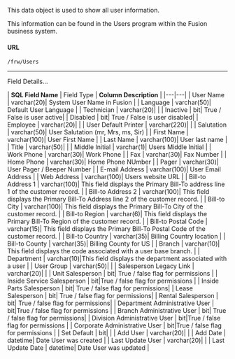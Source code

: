 
This data object is used to show all user information.

This information can be found in the Users program within the Fusion business system.

 
#### URL
```
/frw/Users
```
 <hr>
Field Details...

| **SQL Field Name**  | Field Type | **Column Description**                                                                                                 |
|---|---|
| User Name	 | varchar(20)| System User Name in Fusion |
| Language	 | varchar(50)| Default User Language |
| Technician	 | varchar(20)| |
| Inactive	 | bit| True / False is user active|
| Disabled	 | bit| True / False is user disabled|
| Employee	 | varchar(20)| |
| User Default Printer	 | varchar(220)| |
| Salutation	 | varchar(50)| User Salutation (mr, Mrs, ms, Sir) |
| First Name	 | varchar(100)| User First Name |
| Last Name	 | varchar(100)| User last name |
| Title	 | varchar(50)| |
| Middle Initial	 | varchar(1)| Users Middle Initial |
| Work Phone	 | varchar(30)| Work Phone |
| Fax	 | varchar(30)| Fax Number |
| Home Phone	 | varchar(30)| Home Phone NUmber |
| Pager	 | varchar(30)| User Pager / Beeper Number |
| E-mail Address	 | varchar(100)| User Email Address |
| Web Address	 | varchar(100)| Users website URL |
| Bill-to Address 1	 | varchar(100)|  This field displays the Primary Bill-To address line 1 of the customer record.  |
| Bill-to Address 2	 | varchar(100)| This field displays the Primary Bill-To Address line 2 of the customer record. |
| Bill-to City	 | varchar(100)| This field displays the Primary Bill-To City of the customer record.     |
| Bill-to Region	 | varchar(6)| This field displays the Primary Bill-To Region of the customer record. |
| Bill-to Postal Code	 | varchar(15)| This field displays the Primary Bill-To Postal Code of the customer record.  |
| Bill-to Country	 | varchar(35)| Billing Country location |
| Bill-to County	 | varchar(35)| Billing County for US  |
| Branch	 | varchar(10)| This field displays the code associated with a user base branch.  |
| Department	 | varchar(10)|This field displays the department associated with a user |
| User Group	 | varchar(50)| |
| Salesperson Legacy Link	 | varchar(20)| |
| Unit Salesperson	 | bit| True / false flag for permissions |
| Inside Service Salesperson	 | bit|True / false flag for permissions |
| Inside Parts Salesperson	 | bit| True / false flag for permissions|
| Lease Salesperson	 | bit| True / false flag for permissions|
| Rental Salesperson	 | bit| True / false flag for permissions|
| Department Administrative User	 | bit|True / false flag for permissions |
| Branch Administrative User	 | bit| True / false flag for permissions|
| Division Administrative User	 | bit|True / false flag for permissions |
| Corporate Administrative User	 | bit|True / false flag for permissions |
| Set Default	 | bit| |
| Add User	 | varchar(20)| |
| Add Date	 | datetime| Date User was created |
| Last Update User	 | varchar(20)| |
| Last Update Date	 | datetime| Date User was updated |
